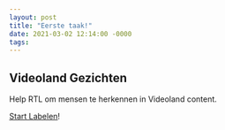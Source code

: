 ```yaml
---
layout: post
title: "Eerste taak!"
date: 2021-03-02 12:14:00 -0000
tags:
---
```


## Videoland Gezichten

Help RTL om mensen te herkennen in Videoland content.

[Start Labelen](https://app.labelbox.com/go-label/ckls3djupk0ra0779c5r4t5op)!